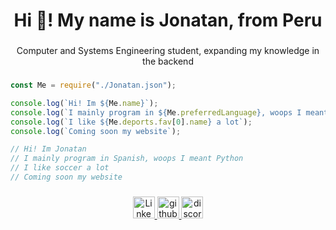 <h1 align="center">Hi 👋! My name is Jonatan, from Peru</h1>


###

<p align="center">Computer and Systems Engineering student, expanding my knowledge in the backend</p>

###
```javascript
const Me = require("./Jonatan.json");

console.log(`Hi! Im ${Me.name}`);
console.log(`I mainly program in ${Me.preferredLanguage}, woops I meant ${Me.preferredProgrammingLanguage}`);
console.log(`I like ${Me.deports.fav[0].name} a lot`);
console.log(`Coming soon my website`);

// Hi! Im Jonatan
// I mainly program in Spanish, woops I meant Python
// I like soccer a lot
// Coming soon my website
```
###

<div align="center"> 
  <a href="https://www.linkedin.com/in/jonatan-ayacila/" target="_blank"> 
      <img src="https://img.shields.io/badge/LinkedIn-0077B5?style=for-the-badge&logo=linkedin&logoColor=white" height="35" alt="LinkedIn logo" />
  </a>
  <a href="https://github.com/zJona13" target="_blank"> 
    <img src="https://img.shields.io/static/v1?message=GitHub&logo=github&label=&color=181717&logoColor=white&labelColor=&style=for-the-badge" height="35" alt="github logo" /> 
  </a> 
  <a href="https://discordapp.com/users/jonatanxitodev" target="_blank"> 
    <img src="https://img.shields.io/static/v1?message=Discord&logo=discord&label=&color=5865F2&logoColor=white&labelColor=&style=for-the-badge" height="35" alt="discord logo" /> 
  </a> 
</div>
